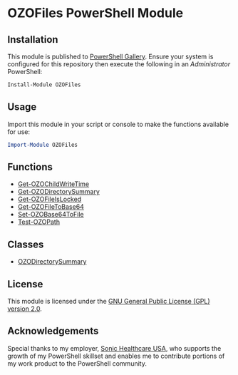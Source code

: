 # OZOFiles PowerShell Module

## Installation
This module is published to [PowerShell Gallery](https://learn.microsoft.com/en-us/powershell/scripting/gallery/overview?view=powershell-5.1). Ensure your system is configured for this repository then execute the following in an _Administrator_ PowerShell:

```powershell
Install-Module OZOFiles
```

## Usage
Import this module in your script or console to make the functions available for use:

```powershell
Import-Module OZOFiles
```

## Functions

- [Get-OZOChildWriteTime](Documentation/Get-OZOChildWriteTime.md)
- [Get-OZODirectorySummary](Documentation/Get-OZODirectorySummary.md)
- [Get-OZOFileIsLocked](Documentation/Get-OZOFileIsLocked.md)
- [Get-OZOFileToBase64](Documentation/Get-OZOFileToBase64.md)
- [Set-OZOBase64ToFile](Documentation/Set-OZOBase64tofile.md)
- [Test-OZOPath](Documentation/Test-OZOPath.md)

## Classes

- [OZODirectorySummary](Documentation/OZODirectorySummary.md)

## License
This module is licensed under the [GNU General Public License (GPL) version 2.0](LICENSE).

## Acknowledgements
Special thanks to my employer, [Sonic Healthcare USA](https://sonichealthcareusa.com), who supports the growth of my PowerShell skillset and enables me to contribute portions of my work product to the PowerShell community.
